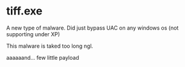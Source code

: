 # tiff.exe
A new type of malware. Did just bypass UAC on any windows os (not supporting under XP)

This malware is taked too long ngl.

aaaaaand... few little payload
